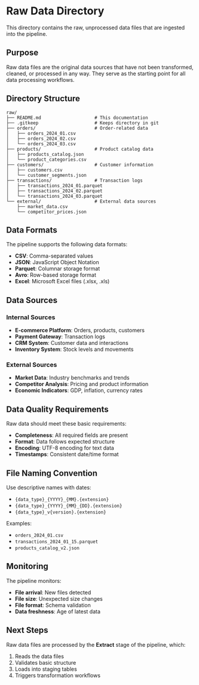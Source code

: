 # Raw Data Directory

This directory contains the raw, unprocessed data files that are ingested into the pipeline.

## Purpose

Raw data files are the original data sources that have not been transformed, cleaned, or processed in any way. They serve as the starting point for all data processing workflows.

## Directory Structure

```
raw/
├── README.md                    # This documentation
├── .gitkeep                     # Keeps directory in git
├── orders/                      # Order-related data
│   ├── orders_2024_01.csv
│   ├── orders_2024_02.csv
│   └── orders_2024_03.csv
├── products/                    # Product catalog data
│   ├── products_catalog.json
│   └── product_categories.csv
├── customers/                   # Customer information
│   ├── customers.csv
│   └── customer_segments.json
├── transactions/                # Transaction logs
│   ├── transactions_2024_01.parquet
│   ├── transactions_2024_02.parquet
│   └── transactions_2024_03.parquet
└── external/                    # External data sources
    ├── market_data.csv
    └── competitor_prices.json
```

## Data Formats

The pipeline supports the following data formats:
- **CSV**: Comma-separated values
- **JSON**: JavaScript Object Notation
- **Parquet**: Columnar storage format
- **Avro**: Row-based storage format
- **Excel**: Microsoft Excel files (.xlsx, .xls)

## Data Sources

### Internal Sources
- **E-commerce Platform**: Orders, products, customers
- **Payment Gateway**: Transaction logs
- **CRM System**: Customer data and interactions
- **Inventory System**: Stock levels and movements

### External Sources
- **Market Data**: Industry benchmarks and trends
- **Competitor Analysis**: Pricing and product information
- **Economic Indicators**: GDP, inflation, currency rates

## Data Quality Requirements

Raw data should meet these basic requirements:
- **Completeness**: All required fields are present
- **Format**: Data follows expected structure
- **Encoding**: UTF-8 encoding for text data
- **Timestamps**: Consistent date/time format

## File Naming Convention

Use descriptive names with dates:
- `{data_type}_{YYYY}_{MM}.{extension}`
- `{data_type}_{YYYY}_{MM}_{DD}.{extension}`
- `{data_type}_v{version}.{extension}`

Examples:
- `orders_2024_01.csv`
- `transactions_2024_01_15.parquet`
- `products_catalog_v2.json`

## Monitoring

The pipeline monitors:
- **File arrival**: New files detected
- **File size**: Unexpected size changes
- **File format**: Schema validation
- **Data freshness**: Age of latest data

## Next Steps

Raw data files are processed by the **Extract** stage of the pipeline, which:
1. Reads the data files
2. Validates basic structure
3. Loads into staging tables
4. Triggers transformation workflows

